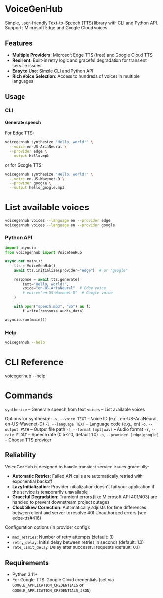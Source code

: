 # VoiceGenHub

Simple, user-friendly Text-to-Speech (TTS) library with CLI and Python API.
Supports Microsoft Edge and Google Cloud voices.

## Features

- **Multiple Providers**: Microsoft Edge TTS (free) and Google Cloud TTS
- **Resilient**: Built-in retry logic and graceful degradation for transient service issues
- **Easy to Use**: Simple CLI and Python API
- **Rich Voice Selection**: Access to hundreds of voices in multiple languages

## Usage

### CLI

#### Generate speech

For Edge TTS:

```bash
voicegenhub synthesize "Hello, world!" \
  --voice en-US-AriaNeural \
  --provider edge \
  --output hello.mp3
```

or for Google TTS:

```bash
voicegenhub synthesize "Hello, world!" \
  --voice en-US-Wavenet-D \
  --provider google \
  --output hello_google.mp3
```

# List available voices

```bash
voicegenhub voices --language en --provider edge
voicegenhub voices --language en --provider google
```

### Python API

```python
import asyncio
from voicegenhub import VoiceGenHub

async def main():
    tts = VoiceGenHub()
    await tts.initialize(provider="edge")  # or "google"

    response = await tts.generate(
        text="Hello, world!",
        voice="en-US-AriaNeural"  # Edge voice
        # voice="en-US-Wavenet-D"  # Google voice
    )

    with open("speech.mp3", "wb") as f:
        f.write(response.audio_data)

asyncio.run(main())
```

### Help

```bash
voicegenhub --help
```

# CLI Reference
voicegenhub --help

# Commands
`synthesize` – Generate speech from text
`voices` – List available voices

Options for synthesize:
`-v`, `--voice TEXT` – Voice ID (e.g., en-US-AriaNeural, en-US-Wavenet-D)
`-l`, `--language TEXT` – Language code (e.g., en)
`-o`, `--output PATH` – Output file path
`-f`, `--format [mp3|wav]` – Audio format
`-r`, `--rate FLOAT` – Speech rate (0.5-2.0, default 1.0)
`-p`, `--provider [edge|google]` – Choose TTS provider

## Reliability

VoiceGenHub is designed to handle transient service issues gracefully:

- **Automatic Retries**: Failed API calls are automatically retried with exponential backoff
- **Lazy Initialization**: Provider initialization doesn't fail your application if the service is temporarily unavailable
- **Graceful Degradation**: Transient errors (like Microsoft API 401/403) are handled to prevent downstream project outages
- **Clock Skew Correction**: Automatically adjusts for time differences between client and server to resolve 401 Unauthorized errors (see [edge-tts#416](https://github.com/rany2/edge-tts/issues/416))

Configuration options (in provider config):
- `max_retries`: Number of retry attempts (default: 3)
- `retry_delay`: Initial delay between retries in seconds (default: 1.0)
- `rate_limit_delay`: Delay after successful requests (default: 0.1)

## Requirements

- Python 3.11+
- For Google TTS: Google Cloud credentials (set via `GOOGLE_APPLICATION_CREDENTIALS` or `GOOGLE_APPLICATION_CREDENTIALS_JSON`)
